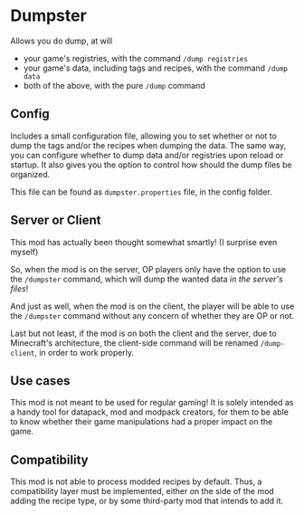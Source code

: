 # Dumpster

Allows you do dump, at will
* your game's registries, with the command `/dump registries`
* your game's data, including tags and recipes, with the command `/dump data`
* both of the above, with the pure `/dump` command

## Config

Includes a small configuration file, allowing you to set whether or not to dump the tags and/or the recipes when dumping the data. The same way, you can configure whether to dump data and/or registries upon reload or startup.
It also gives you the option to control how should the dump files be organized.

This file can be found as `dumpster.properties` file, in the config folder.

## Server or Client

This mod has actually been thought somewhat smartly! (I surprise even myself)

So, when the mod is on the server, OP players only have the option to use the `/dumpster` command, which will dump the wanted data *in the server's files*!

And just as well, when the mod is on the client, the player will be able to use the `/dumpster` command without any concern of whether they are OP or not.

Last but not least, if the mod is on both the client and the server, due to Minecraft's architecture, the client-side command will be renamed `/dump-client`, in order to work properly.

## Use cases

This mod is not meant to be used for regular gaming! It is solely intended as a handy tool for datapack, mod and modpack creators, for them to be able to know whether their game manipulations had a proper impact on the game.

## Compatibility

This mod is not able to process modded  recipes by default. Thus, a compatibility layer must be implemented, either on the side of the mod adding the recipe type, or by some third-party mod that intends to add it.
